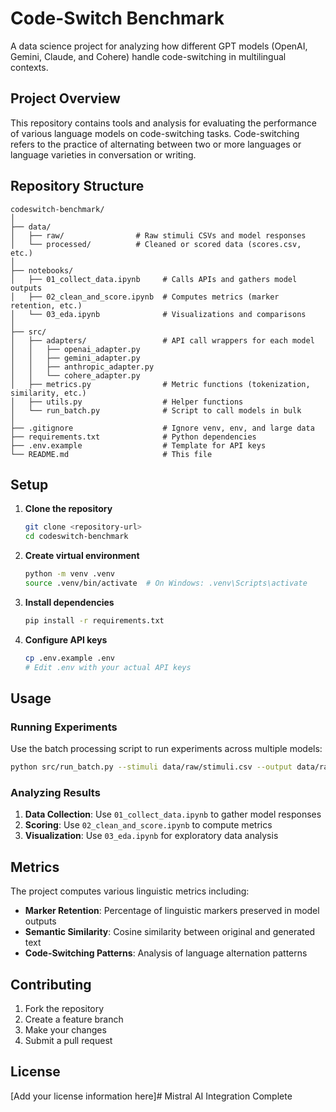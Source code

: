 # Code-Switch Benchmark

A data science project for analyzing how different GPT models (OpenAI, Gemini, Claude, and Cohere) handle code-switching in multilingual contexts.

## Project Overview

This repository contains tools and analysis for evaluating the performance of various language models on code-switching tasks. Code-switching refers to the practice of alternating between two or more languages or language varieties in conversation or writing.

## Repository Structure

```
codeswitch-benchmark/
│
├── data/
│   ├── raw/                # Raw stimuli CSVs and model responses
│   └── processed/          # Cleaned or scored data (scores.csv, etc.)
│
├── notebooks/
│   ├── 01_collect_data.ipynb     # Calls APIs and gathers model outputs
│   ├── 02_clean_and_score.ipynb  # Computes metrics (marker retention, etc.)
│   └── 03_eda.ipynb              # Visualizations and comparisons
│
├── src/
│   ├── adapters/                 # API call wrappers for each model
│   │   ├── openai_adapter.py
│   │   ├── gemini_adapter.py
│   │   ├── anthropic_adapter.py
│   │   └── cohere_adapter.py
│   ├── metrics.py                # Metric functions (tokenization, similarity, etc.)
│   ├── utils.py                  # Helper functions
│   └── run_batch.py              # Script to call models in bulk
│
├── .gitignore                    # Ignore venv, env, and large data
├── requirements.txt              # Python dependencies
├── .env.example                  # Template for API keys
└── README.md                     # This file
```

## Setup

1. **Clone the repository**
   ```bash
   git clone <repository-url>
   cd codeswitch-benchmark
   ```

2. **Create virtual environment**
   ```bash
   python -m venv .venv
   source .venv/bin/activate  # On Windows: .venv\Scripts\activate
   ```

3. **Install dependencies**
   ```bash
   pip install -r requirements.txt
   ```

4. **Configure API keys**
   ```bash
   cp .env.example .env
   # Edit .env with your actual API keys
   ```

## Usage

### Running Experiments

Use the batch processing script to run experiments across multiple models:

```bash
python src/run_batch.py --stimuli data/raw/stimuli.csv --output data/raw/responses/
```

### Analyzing Results

1. **Data Collection**: Use `01_collect_data.ipynb` to gather model responses
2. **Scoring**: Use `02_clean_and_score.ipynb` to compute metrics
3. **Visualization**: Use `03_eda.ipynb` for exploratory data analysis

## Metrics

The project computes various linguistic metrics including:
- **Marker Retention**: Percentage of linguistic markers preserved in model outputs
- **Semantic Similarity**: Cosine similarity between original and generated text
- **Code-Switching Patterns**: Analysis of language alternation patterns

## Contributing

1. Fork the repository
2. Create a feature branch
3. Make your changes
4. Submit a pull request

## License

[Add your license information here]# Mistral AI Integration Complete
